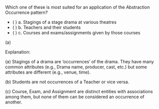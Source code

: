 <panel header="{{ icon_Q_A }} Apply pattern?">

Which one of these is most suited for an application of the Abstraction Occurrence pattern?

- ( ) a. Stagings of a stage drama at various theatres
- ( ) b. Teachers and their students
- ( ) c. Courses and exams/assignments given by those courses

<panel type="seamless" header="{{ icon_A }} Answer" minimized>

(a)

Explanation:

(a) Stagings of a drama are ‘occurrences’ of the drama. They have many common attributes (e.g., Drama name, producer, cast, etc.) but some attributes are different (e.g., venue, time).

(b) Students are not occurrences of a Teacher or vice versa.

(c) Course, Exam, and Assignment are distinct entities with associations among them, but none of them can be considered an occurrence of another.

</panel>
</panel>
